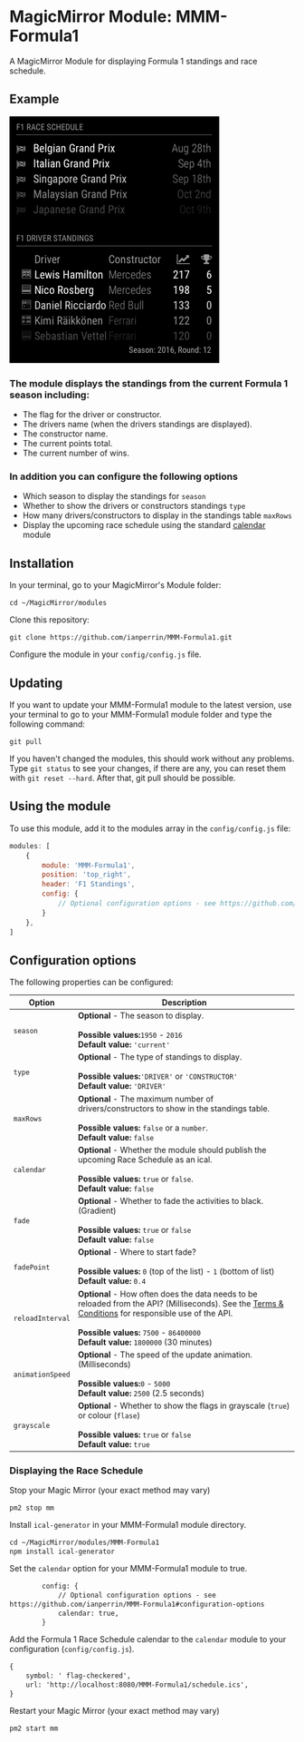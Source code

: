 # MagicMirror Module: MMM-Formula1
A MagicMirror Module for displaying Formula 1 standings and race schedule.

## Example

![](.github/example.png)

### The module displays the standings from the current Formula 1 season including:
* The flag for the driver or constructor.
* The drivers name (when the drivers standings are displayed).
* The constructor name.
* The current points total.
* The current number of wins.

### In addition you can configure the following options
* Which season to display the standings for `season`
* Whether to show the drivers or constructors standings `type`
* How many drivers/constructors to display in the standings table `maxRows`
* Display the upcoming race schedule using the standard [calendar](https://github.com/MichMich/MagicMirror/tree/develop/modules/default/calendar) module


## Installation

In your terminal, go to your MagicMirror's Module folder:
````
cd ~/MagicMirror/modules
````

Clone this repository:
````
git clone https://github.com/ianperrin/MMM-Formula1.git
````

Configure the module in your `config/config.js` file.

## Updating

If you want to update your MMM-Formula1 module to the latest version, use your terminal to go to your MMM-Formula1 module folder and type the following command:

````
git pull
```` 

If you haven't changed the modules, this should work without any problems. 
Type `git status` to see your changes, if there are any, you can reset them with `git reset --hard`. After that, git pull should be possible.

## Using the module

To use this module, add it to the modules array in the `config/config.js` file:
````javascript
modules: [
    {
        module: 'MMM-Formula1',
        position: 'top_right',
        header: 'F1 Standings',
        config: {
            // Optional configuration options - see https://github.com/ianperrin/MMM-Formula1#configuration-options
        }
    },
]
````

## Configuration options

The following properties can be configured:


<table width="100%">
    <!-- why, markdown... -->
    <thead>
        <tr>
            <th>Option</th>
            <th width="100%">Description</th>
        </tr>
    <thead>
    <tbody>
        <tr>
            <td><code>season</code></td>
            <td><b>Optional</b> - The season to display.<br>
                <br><b>Possible values:</b><code>1950</code> - <code>2016</code>
                <br><b>Default value:</b> <code>'current'</code>
            </td>
        </tr>
        <tr>
            <td><code>type</code></td>
            <td><b>Optional</b> - The type of standings to display.<br>
                <br><b>Possible values:</b><code>'DRIVER'</code> or <code>'CONSTRUCTOR'</code>
                <br><b>Default value:</b> <code>'DRIVER'</code>
            </td>
        </tr>
        <tr>
            <td><code>maxRows</code></td>
            <td><b>Optional</b> - The maximum number of drivers/constructors to show in the standings table.<br>
                <br><b>Possible values:</b> <code>false</code> or a <code>number</code>.
                <br><b>Default value:</b> <code>false</code>
            </td>
        </tr>
        <tr>
            <td><code>calendar</code></td>
            <td><b>Optional</b> - Whether the module should publish the upcoming Race Schedule as an ical.<br>
                <br><b>Possible values:</b> <code>true</code> or <code>false</code>.
                <br><b>Default value:</b> <code>false</code>
            </td>
        </tr>
        <tr>
            <td><code>fade</code></td>
            <td><b>Optional</b> - Whether to fade the activities to black. (Gradient)<br>
                <br><b>Possible values:</b> <code>true</code> or <code>false</code>
                <br><b>Default value:</b> <code>false</code>
            </td>
        </tr>
        <tr>
            <td><code>fadePoint</code></td>
            <td><b>Optional</b> - Where to start fade?<br>
                <br><b>Possible values:</b> <code>0</code> (top of the list) - <code>1</code> (bottom of list)
                <br><b>Default value:</b> <code>0.4</code>
            </td>
        </tr>
        <tr>
            <td><code>reloadInterval</code></td>
            <td><b>Optional</b> - How often does the data needs to be reloaded from the API? (Milliseconds). See the <a href="http://ergast.com/mrd/terms/">Terms &amp; Conditions</a> for responsible use of the API.<br>
                <br><b>Possible values:</b> <code>7500</code> - <code>86400000</code>
                <br><b>Default value:</b> <code>1800000</code> (30 minutes)
            </td>
        </tr>
        <tr>
            <td><code>animationSpeed</code></td>
            <td><b>Optional</b> - The speed of the update animation. (Milliseconds)<br>
                <br><b>Possible values:</b><code>0</code> - <code>5000</code>
                <br><b>Default value:</b> <code>2500</code> (2.5 seconds)
            </td>
        </tr>
        <tr>
            <td><code>grayscale</code></td>
            <td><b>Optional</b> - Whether to show the flags in grayscale (<code>true</code>) or colour (<code>flase</code>)<br>
                <br><b>Possible values:</b> <code>true</code> or <code>false</code>
                <br><b>Default value:</b> <code>true</code> 
            </td>
        </tr>
    </tbody>
</table>

### Displaying the Race Schedule
Stop your Magic Mirror (your exact method may vary)
````
pm2 stop mm
````
Install `ical-generator` in your MMM-Formula1 module directory.
````
cd ~/MagicMirror/modules/MMM-Formula1
npm install ical-generator
````
Set the `calendar` option for your MMM-Formula1 module to true.
````
        config: {
            // Optional configuration options - see https://github.com/ianperrin/MMM-Formula1#configuration-options
            calendar: true,
        }
```` 
Add the Formula 1 Race Schedule calendar to the `calendar` module to your configuration (`config/config.js`).
```
{
    symbol: ' flag-checkered',
    url: 'http://localhost:8080/MMM-Formula1/schedule.ics',
}
```
Restart your Magic Mirror (your exact method may vary)
````
pm2 start mm
````
